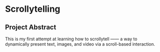 # Scrollytelling

## Project Abstract

This is my first attempt at learning how to scrollytell —— a way to dynamically present text, images, and video via a scroll-based interaction.
